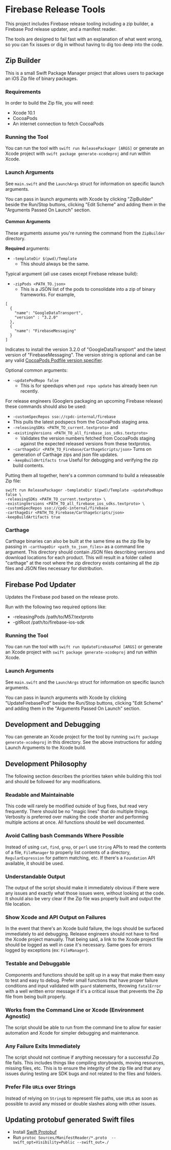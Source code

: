 # Firebase Release Tools

This project includes Firebase release tooling including a zip builder, a
Firebase Pod release updater, and a manifest reader.

The tools are designed to fail fast with an explanation of what went wrong, so
you can fix issues or dig in without having to dig too deep into the code.

## Zip Builder

This is a small Swift Package Manager project that allows users to package an iOS Zip file of binary
packages.

### Requirements

In order to build the Zip file, you will need:

- Xcode 10.1
- CocoaPods
- An internet connection to fetch CocoaPods

### Running the Tool

You can run the tool with `swift run ReleasePackager [ARGS]` or generate an Xcode project with
`swift package generate-xcodeproj` and run within Xcode.

### Launch Arguments

See `main.swift` and the `LaunchArgs` struct for information on specific launch arguments.

You can pass in launch arguments with Xcode by clicking "ZipBuilder" beside the Run/Stop buttons, clicking "Edit
Scheme" and adding them in the "Arguments Passed On Launch" section.

#### Common Arguments

These arguments assume you're running the command from the `ZipBuilder` directory.

**Required** arguments:
- `-templateDir $(pwd)/Template`
  - This should always be the same.

Typical argument (all use cases except Firebase release build):
- `-zipPods <PATH_TO.json>`
  - This is a JSON list of the pods to consolidate into a zip of binary frameworks. For example,

```
[
  {
    "name": "GoogleDataTransport",
    "version" : "3.2.0"
  },
  {
    "name": "FirebaseMessaging"
  }
]
```

Indicates to install the version 3.2.0 of "GoogleDataTransport" and the latest
version of "FirebaseMessaging". The version string is optional and can be any
valid [CocoaPods Podfile version specifier](https://guides.cocoapods.org/syntax/podfile.html#pod).


Optional common arguments:
- `-updatePodRepo false`
  - This is for speedups when `pod repo update` has already been run recently.

For release engineers (Googlers packaging an upcoming Firebase release) these commands should also be used:
-  `-customSpecRepos sso://cpdc-internal/firebase`
  - This pulls the latest podspecs from the CocoaPods staging area.
- `-releasingSDKs <PATH_TO_current.textproto>` and
- `-existingVersions <PATH_TO_all_firebase_ios_sdks.textproto>`
  - Validates the version numbers fetched from CocoaPods staging against the expected released versions from these
    textprotos.
- `-carthageDir <PATH_TO_Firebase/CarthageScripts/json>` Turns on generation of Carthage zips and json file updates.
- `-keepBuildArtifacts true` Useful for debugging and verifying the zip build contents.

Putting them all together, here's a common command to build a releaseable Zip file:

```
swift run ReleasePackager -templateDir $(pwd)/Template -updatePodRepo false \
-releasingSDKs <PATH_TO_current.textproto> \
-existingVersions <PATH_TO_all_firebase_ios_sdks.textproto> \
-customSpecRepos sso://cpdc-internal/firebase
-carthageDir <PATH_TO_Firebase/CarthageScripts/json>
-keepBuildArtifacts true
```

### Carthage

Carthage binaries can also be built at the same time as the zip file by passing in `-carthageDir
<path_to_json_files>` as a command line argument. This directory should contain JSON files describing versions
and download locations for each product. This will result in a folder called "carthage" at the root where the zip
directory exists containing all the zip files and JSON files necessary for distribution.

## Firebase Pod Updater

Updates the Firebase pod based on the release proto.

Run with the following two required options like:

- -releasingPods /path/to/M57.textproto
- -gitRoot /path/to/firebase-ios-sdk

### Running the Tool

You can run the tool with `swift run UpdateFirebasePod [ARGS]` or generate an
Xcode project with `swift package generate-xcodeproj` and run within Xcode.

### Launch Arguments

See `main.swift` and the `LaunchArgs` struct for information on specific launch arguments.

You can pass in launch arguments with Xcode by clicking "UpdateFirebasePod"
beside the Run/Stop buttons, clicking "Edit
Scheme" and adding them in the "Arguments Passed On Launch" section.

## Development and Debugging

You can generate an Xcode project for the tool by running `swift package generate-xcodeproj` in this directory.
See the above instructions for adding Launch Arguments to the Xcode build.

## Development Philosophy

The following section describes the priorities taken while building this tool and should be followed
for any modifications.

### Readable and Maintainable
This code will rarely be modified outside of bug fixes, but read very frequently. There should be no
"magic lines" that do multiple things. Verbosity is preferred over making the code shorter and
performing multiple actions at once. All functions should be well documented.

### Avoid Calling bash Commands Where Possible
Instead of using `cat`, `find`, `grep`, or `perl` use `String` APIs to read the contents of a file,
`FileManager` to properly list contents of a directory, `RegularExpression` for pattern matching,
etc. If there's a `Foundation` API available, it should be used.

### Understandable Output
The output of the script should make it immediately obvious if there were any issues and exactly
what those issues were, without looking at the code. It should also be very clear if the Zip file
was properly built and output the file location.

### Show Xcode and API Output on Failures
In the event that there's an Xcode build failure, the logs should be surfaced immediately to aid
debugging. Release engineers should not have to find the Xcode project manually. That being said, a
link to the Xcode project file should be logged as well in case it's necessary. Same goes for errors
logged by exceptions (ex: `FileManager`).

### Testable and Debuggable
Components and functions should be split up in a way that make them easy to test and easy to debug.
Prefer small functions that have proper failure conditions and input validated with `guard`
statements, throwing `fatalError` with a well written error message if it's a critical issue that
prevents the Zip file from being built properly.

### Works from the Command Line or Xcode (Environment Agnostic)
The script should be able to run from the command line to allow for easier automation and Xcode for
simpler debugging and maintenance.

### Any Failure Exits Immediately
The script should not continue if anything necessary for a successful Zip file fails. This includes
things like compiling storyboards, moving resources, missing files, etc. This is to ensure the
integrity of the zip file and that any issues during testing are SDK bugs and not related to the
files and folders.

### Prefer File `URL`s over Strings
Instead of relying on `String`s to represent file paths, use `URL`s as soon as possible to avoid any
missed or double slashes along with other issues.

## Updating protobuf generated Swift files
- Install [Swift Protobuf](https://github.com/apple/swift-protobuf#building-and-installing-the-code-generator-plugin)
- Run `protoc Sources/ManifestReader/*.proto  --swift_opt=Visibility=Public --swift_out=./`
